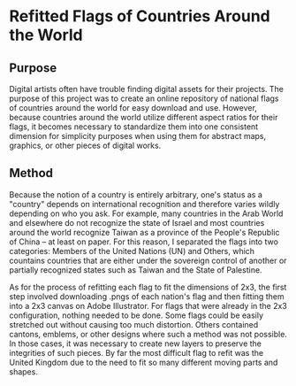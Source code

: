 # Refitted Flags of Countries Around the World

## Purpose

Digital artists often have trouble finding digital assets for their projects. The purpose of this project was to create an online repository of national flags of countries around the world for easy download and use. However, because countries around the world utilize different aspect ratios for their flags, it becomes necessary to standardize them into one consistent dimension for simplicity purposes when using them for abstract maps, graphics, or other pieces of digital works. 

## Method

Because the notion of a country is entirely arbitrary, one's status as a "country" depends on international recognition and therefore varies wildly depending on who you ask. For example, many countries in the Arab World and elsewhere do not recognize the state of Israel and most countries around the world recognize Taiwan as a province of the People's Republic of China – at least on paper. For this reason, I separated the flags into two categories: Members of the United Nations (UN) and Others, which countains countries that are either under the sovereign control of another or partially recognized states such as Taiwan and the State of Palestine.

As for the process of refitting each flag to fit the dimensions of 2x3, the first step involved downloading .pngs of each nation's flag and then fitting them into a 2x3 canvas on Adobe Illustrator. For flags that were already in the 2x3 configuration, nothing needed to be done. Some flags could be easily stretched out without causing too much distortion. Others contained cantons, emblems, or other designs where such a method was not possible. In those cases, it was necessary to create new layers to preserve the integrities of such pieces. By far the most difficult flag to refit was the United Kingdom due to the need to fit so many different moving parts and shapes.
